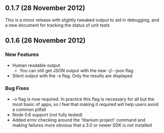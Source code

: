 ## 0.1.7 (28 November 2012)
This is a minor release with slightly tweaked output to aid in debugging, and a new document for tracking the status of unit tests

## 0.1.6 (26 November 2012)

### New Features
* Human readable output
	* You can still get JSON output with the new -j/--json flag
* Silent output with the -s flag. Only the results are displayed

### Bug Fixes
* -o flag is now required. In practice this flag is necessary for all but the most basic of apps, so I feel that making it required will help users avoid a common pitfall
* Node 0.6 support (not fully tested)
* Added error checking around the 'titanium project' command and making failures more obvious that a 3.0 or newer SDK is not installed